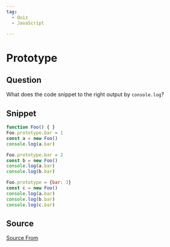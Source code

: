 ```yaml
---
tag:
  - Quiz
  - JavaScript

---
```

  
# Prototype

## Question
What does the code snippet to the right output by `console.log`?

## Snippet
```js
function Foo() { }
Foo.prototype.bar = 1
const a = new Foo()
console.log(a.bar)

Foo.prototype.bar = 2
const b = new Foo()
console.log(a.bar)
console.log(b.bar)

Foo.prototype = {bar: 3}
const c = new Foo()
console.log(a.bar)
console.log(b.bar)
console.log(c.bar)
```
    


##  Source
[Source From](https://bigfrontend.dev/quiz/prototype)

  